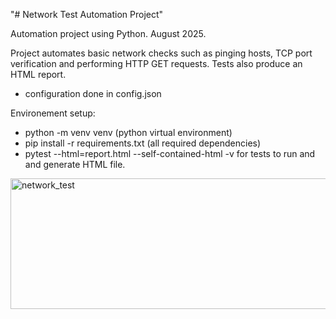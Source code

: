 "# Network Test Automation Project" 

Automation project using Python. August 2025.

Project automates basic network checks such as pinging hosts, 
TCP port verification and performing HTTP GET requests. Tests also produce an HTML report.

- configuration done in config.json

Environement setup:

 - python -m venv venv (python virtual environment)
 - pip install -r requirements.txt (all required dependencies)
 - pytest --html=report.html --self-contained-html -v for tests to run and and generate HTML file.



<img width="1070" height="209" alt="network_test" src="https://github.com/user-attachments/assets/1e1b0700-af48-42b8-a16a-b34d453601b6" />
